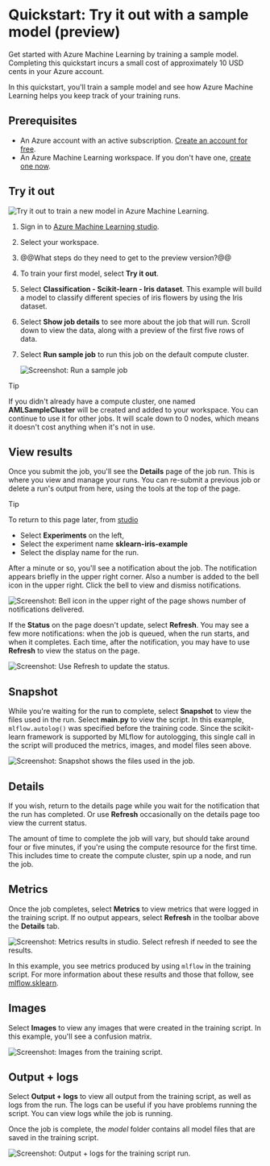 # Quickstart: Try it out with a sample model (preview)

Get started with Azure Machine Learning by training a sample model. Completing this quickstart incurs a small cost of approximately 10 USD cents in your Azure account.

In this quickstart, you'll train a sample model and see how Azure Machine Learning helps you keep track of your training runs.  

## Prerequisites

* An Azure account with an active subscription. [Create an account for free](https://azure.microsoft.com/free/?WT.mc_id=A261C142F).
* An Azure Machine Learning workspace.  If you don't have one, [create one now](https://docs.microsoft.com/azure/machine-learning/how-to-manage-workspace?tabs=python).

## Try it out

![ Try it out to train a new model in Azure Machine Learning. ](../media/quickstart-train-sample/try-it-out.png) 

1. Sign in to [Azure Machine Learning studio](https://ml.azure.com).
1. Select your workspace.
1. @@What steps do they need to get to the preview version?@@
1. To train your first model, select **Try it out**.
1. Select  **Classification - Scikit-learn - Iris dataset**.  This example will build a model to classify different species of iris flowers by using the Iris dataset.
1. Select **Show job details** to see more about the job that will run.  Scroll down to view the data, along with a preview of the first five rows of data.  
1. Select **Run sample job** to run this job on the default compute cluster.

    ![ Screenshot: Run a sample job ](../media/quickstart-train-sample/run-sample-job.png) 

> [!TIP]
> If you didn't already have a compute cluster, one named **AMLSampleCluster** will be created and added to your workspace.  You can continue to use it for other jobs.  It will scale down to 0 nodes, which means it doesn't cost anything when it's not in use.

## View results

Once you submit the job, you'll see the **Details** page of the job run.  This is where you view and manage your runs.  You can re-submit a previous job or delete a run's output from here, using the tools at the top of the page.

> [!TIP]
> To return to this page later, from [studio](https://ml.azure.com)
> * Select **Experiments** on the left, 
> * Select the experiment name **sklearn-iris-example**
> * Select the display name for the run.

After a minute or so, you'll see a notification about the job.  The notification appears briefly in the upper right corner.  Also a number is added to the bell icon in the upper right. Click the bell to view and dismiss notifications.

![ Screenshot: Bell icon in the upper right of the page shows number of notifications delivered. ](../media/quickstart-train-sample/alert.png)

If the **Status** on the page doesn't update, select **Refresh**.  You may see a few more notifications: when the job is queued, when the run starts, and when it completes.  Each time, after the notification, you may have to use **Refresh** to view the status on the page.

![ Screenshot: Use Refresh to update the status. ](../media/quickstart-train-sample/refresh-status.png)

## Snapshot

While you're waiting for the run to complete, select **Snapshot** to view the files used in the run.  Select **main.py** to view the script. In this example, `mlflow.autolog()` was specified before the training code. Since the scikit-learn framework is supported by MLflow for autologging, this single call in the script will produced the metrics, images, and model files seen above.

![ Screenshot: Snapshot shows the files used in the job. ](../media/quickstart-train-sample/snapshot.png) 

## Details

If you wish, return to the details page while you wait for the notification that the run has completed.  Or use **Refresh** occasionally on the details page too view the current status.

The amount of time to complete the job will vary, but should take around four or five minutes, if you're using the compute resource for the first time. This includes time to create the compute cluster, spin up a node, and run the job.

## Metrics

Once the job completes, select **Metrics** to view metrics that were logged in the training script.  If no output appears, select  **Refresh** in the toolbar above the **Details** tab.  

![ Screenshot: Metrics results in studio.  Select refresh if needed to see the results. ](../media/quickstart-train-sample/metrics.png)

In this example, you see metrics produced by using `mlflow` in the training script.  For more information about these results and those that follow, see [mlflow.sklearn](https://mlflow.org/docs/latest/python_api/mlflow.sklearn.html).

## Images

Select  **Images** to view any images that were created in the training script.  In this example, you'll see a confusion matrix.

![ Screenshot: Images from the training script. ](../media/quickstart-train-sample/images.png)

## Output + logs

Select **Output + logs** to view all output from the training script, as well as logs from the run. The logs can be useful if you have problems running the script.  You can view logs while the job is running.

Once the job is complete, the *model* folder contains all model files that are saved in the training script.

![ Screenshot: Output + logs for the training script run. ](../media/quickstart-train-sample/output-logs.png) 
